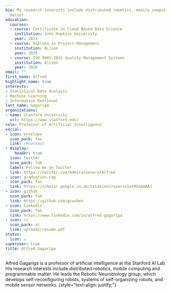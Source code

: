 ```yaml
---
bio: My research interests include distributed robotics, mobile computing and programmable
  matter.
education:
  courses:
  - course: Certificate in Cloud Based Data Science
    institution: John Hopkins University
    year: 2023
  - course: Diploma in Project Management
    institution: ALison
    year: 2020
  - course: ISO 9001:2015 Quality Management Systems
    institution: Alison
    year: 2020
email: ""
first_name: Alfred
highlight_name: true
interests:
- Statistical Data Analysis
- Machine Learning
- Information Retrieval
last_name: Gagariga
organizations:
- name: Stanford University
  url: https://www.stanford.edu/
role: Professor of Artificial Intelligence
social:
- icon: envelope
  icon_pack: fas
  link: /#contact
- display:
    header: true
  icon: twitter
  icon_pack: fab
  label: Follow me on Twitter
  link: https://twitter.com/AdmiralGeneralAlfred
- icon: graduation-cap
  icon_pack: fas
  link: https://scholar.google.co.uk/citations?user=sIwtMXoAAAAJ
- icon: github
  icon_pack: fab
  link: https://github.com/gcushen
- icon: linkedin
  icon_pack: fab
  link: https://www.linkedin.com/in/alfred-gagariga
- icon: cv
  icon_pack: ai
  link: uploads/resume.pdf
status:
  icon: ☕️
superuser: true
title: Alfred Gagariga
---
```


Alfred Gagariga is a professor of artificial intelligence at the Stanford AI Lab. His research interests include distributed robotics, mobile computing and programmable matter. He leads the Robotic Neurobiology group, which develops self-reconfiguring robots, systems of self-organizing robots, and mobile sensor networks.
{style="text-align: justify;"}
